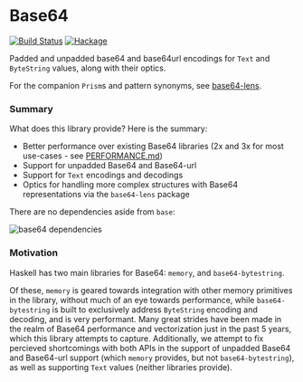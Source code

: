 # Base64

[![Build Status](https://travis-ci.com/emilypi/base64.svg?branch=master)](https://travis-ci.com/emilypi/base64)
[![Hackage](https://img.shields.io/hackage/v/base64.svg)](https://hackage.haskell.org/package/base64)

Padded and unpadded base64 and base64url encodings for `Text` and `ByteString` values, along with their optics.

For the companion `Prism`s and pattern synonyms, see [base64-lens](https://hackage.haskell.org/package/base64-lens).


### Summary

What does this library provide? Here is the summary:

- Better performance over existing Base64 libraries (2x and 3x for most use-cases - see [PERFORMANCE.md](benchmarks/PERFORMANCE.md))
- Support for unpadded Base64 and Base64-url
- Support for `Text` encodings and decodings
- Optics for handling more complex structures with Base64 representations via the `base64-lens` package

There are no dependencies aside from `base`:

![base64 dependencies](https://i.imgur.com/qynI5HM.png)

### Motivation

Haskell has two main libraries for Base64: `memory`, and `base64-bytestring`.

Of these, `memory` is geared towards integration with other memory primitives in the library, without much of an eye towards performance, while `base64-bytestring` is built to exclusively address `ByteString` encoding and decoding, and is very performant. Many great strides have been made in the realm of Base64 performance and vectorization just in the past 5 years, which this library attempts to capture. Additionally, we attempt to fix percieved shortcomings with both APIs in the support of unpadded Base64 and Base64-url support (which `memory` provides, but not `base64-bytestring`), as well as supporting `Text` values (neither libraries provide).
